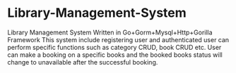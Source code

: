 # Library-Management-System

Library Management System Written in Go+Gorm+Mysql+Http+Gorilla Framework 
This system include registering user and authenticated user can perform specific functions such as category CRUD, book CRUD etc. 
User can make a booking on a specific books and the booked books status will change to unavailable after the successful booking. 

